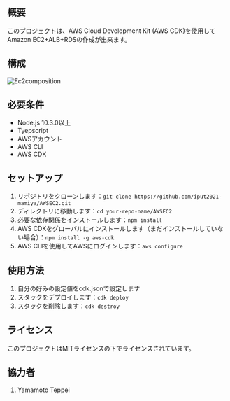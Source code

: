 ## 概要
このプロジェクトは、AWS Cloud Development Kit (AWS CDK)を使用してAmazon EC2+ALB+RDSの作成が出来ます。

## 構成
![Ec2composition](https://github.com/iput2021-mamiya/AWSEC2/assets/130954520/fcd69a57-344e-4b14-8d4d-51959ca9ebc1)
## 必要条件
- Node.js 10.3.0以上
- Tyepscript
- AWSアカウント
- AWS CLI
- AWS CDK

## セットアップ
1. リポジトリをクローンします：`git clone https://github.com/iput2021-mamiya/AWSEC2.git`
2. ディレクトリに移動します：`cd your-repo-name/AWSEC2`
3. 必要な依存関係をインストールします：`npm install`
4. AWS CDKをグローバルにインストールします（まだインストールしていない場合）：`npm install -g aws-cdk`
5. AWS CLIを使用してAWSにログインします：`aws configure`

## 使用方法
1. 自分の好みの設定値をcdk.jsonで設定します
2. スタックをデプロイします：`cdk deploy`
3. スタックを削除します：`cdk destroy`

## ライセンス
このプロジェクトはMITライセンスの下でライセンスされています。

## 協力者
1. Yamamoto Teppei
